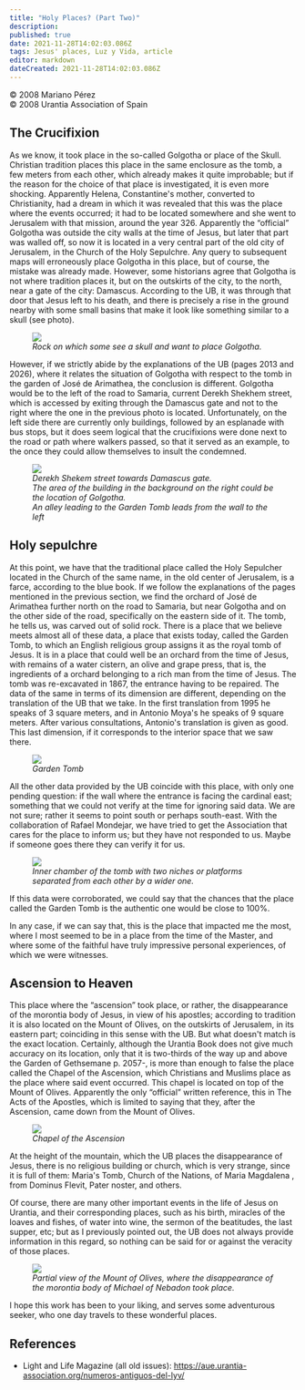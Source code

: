 ```yaml
---
title: "Holy Places? (Part Two)"
description: 
published: true
date: 2021-11-28T14:02:03.086Z
tags: Jesus' places, Luz y Vida, article
editor: markdown
dateCreated: 2021-11-28T14:02:03.086Z
---
```


<p class="v-card v-sheet theme--light gray lighten-3 px-2">© 2008 Mariano Pérez<br>© 2008 Urantia Association of Spain</p>


## The Crucifixion

As we know, it took place in the so-called Golgotha or place of the Skull. Christian tradition places this place in the same enclosure as the tomb, a few meters from each other, which already makes it quite improbable; but if the reason for the choice of that place is investigated, it is even more shocking. Apparently Helena, Constantine's mother, converted to Christianity, had a dream in which it was revealed that this was the place where the events occurred; it had to be located somewhere and she went to Jerusalem with that mission, around the year 326. Apparently the “official” Golgotha was outside the city walls at the time of Jesus, but later that part was walled off, so now it is located in a very central part of the old city of Jerusalem, in the Church of the Holy Sepulchre. Any query to subsequent maps will erroneously place Golgotha in this place, but of course, the mistake was already made. However, some historians agree that Golgotha is not where tradition places it, but on the outskirts of the city, to the north, near a gate of the city: Damascus. According to the UB, it was through that door that Jesus left to his death, and there is precisely a rise in the ground nearby with some small basins that make it look like something similar to a skull (see photo).

<figure id="Figure_1" class="image urantiapedia">
<img src="/image/article/Luz_y_Vida/LyV12/02.jpg">
<figcaption><em>Rock on which some see a skull and want to place Golgotha.</em></figcaption>
</figure>

However, if we strictly abide by the explanations of the UB (pages 2013 and 2026), where it relates the situation of Golgotha with respect to the tomb in the garden of José de Arimathea, the conclusion is different. Golgotha would be to the left of the road to Samaria, current Derekh Shekhem street, which is accessed by exiting through the Damascus gate and not to the right where the one in the previous photo is located. Unfortunately, on the left side there are currently only buildings, followed by an esplanade with bus stops, but it does seem logical that the crucifixions were done next to the road or path where walkers passed, so that it served as an example, to the once they could allow themselves to insult the condemned.

<figure id="Figure_2" class="image urantiapedia">
<img src="/image/article/Luz_y_Vida/LyV12/01.jpg">
<figcaption><em>Derekh Shekem street towards Damascus gate.<br>The area of the building in the background on the right could be the location of Golgotha. <br> An alley leading to the Garden Tomb leads from the wall to the left</em></figcaption>
</figure>

## Holy sepulchre

At this point, we have that the traditional place called the Holy Sepulcher located in the Church of the same name, in the old center of Jerusalem, is a farce, according to the blue book. If we follow the explanations of the pages mentioned in the previous section, we find the orchard of José de Arimathea further north on the road to Samaria, but near Golgotha and on the other side of the road, specifically on the eastern side of it. The tomb, he tells us, was carved out of solid rock. There is a place that we believe meets almost all of these data, a place that exists today, called the Garden Tomb, to which an English religious group assigns it as the royal tomb of Jesus. It is in a place that could well be an orchard from the time of Jesus, with remains of a water cistern, an olive and grape press, that is, the ingredients of a orchard belonging to a rich man from the time of Jesus. The tomb was re-excavated in 1867, the entrance having to be repaired. The data of the same in terms of its dimension are different, depending on the translation of the UB that we take. In the first translation from 1995 he speaks of 3 square meters, and in Antonio Moya's he speaks of 9 square meters. After various consultations, Antonio's translation is given as good. This last dimension, if it corresponds to the interior space that we saw there.

<figure id="Figure_3" class="image urantiapedia">
<img src="/image/article/Luz_y_Vida/LyV12/04.jpg">
<figcaption><em>Garden Tomb</em></figcaption>
</figure>

All the other data provided by the UB coincide with this place, with only one pending question: if the wall where the entrance is facing the cardinal east; something that we could not verify at the time for ignoring said data. We are not sure; rather it seems to point south or perhaps south-east. With the collaboration of Rafael Mondejar, we have tried to get the Association that cares for the place to inform us; but they have not responded to us. Maybe if someone goes there they can verify it for us.

<figure id="Figure_4" class="image urantiapedia">
<img src="/image/article/Luz_y_Vida/LyV12/03.jpg">
<figcaption><em>Inner chamber of the tomb with two niches or platforms separated from each other by a wider one.</em></figcaption>
</figure>

If this data were corroborated, we could say that the chances that the place called the Garden Tomb is the authentic one would be close to 100%.

In any case, if we can say that, this is the place that impacted me the most, where I most seemed to be in a place from the time of the Master, and where some of the faithful have truly impressive personal experiences, of which we were witnesses.

## Ascension to Heaven

This place where the “ascension” took place, or rather, the disappearance of the morontia body of Jesus, in view of his apostles; according to tradition it is also located on the Mount of Olives, on the outskirts of Jerusalem, in its eastern part; coinciding in this sense with the UB. But what doesn't match is the exact location. Certainly, although the Urantia Book does not give much accuracy on its location, only that it is two-thirds of the way up and above the Garden of Gethsemane p. 2057-, is more than enough to false the place called the Chapel of the Ascension, which Christians and Muslims place as the place where said event occurred. This chapel is located on top of the Mount of Olives. Apparently the only “official” written reference, this in The Acts of the Apostles, which is limited to saying that they, after the Ascension, came down from the Mount of Olives.

<figure id="Figure_5" class="image urantiapedia">
<img src="/image/article/Luz_y_Vida/LyV12/06.jpg">
<figcaption><em>Chapel of the Ascension</em></figcaption>
</figure>

At the height of the mountain, which the UB places the disappearance of Jesus, there is no religious building or church, which is very strange, since it is full of them: Maria's Tomb, Church of the Nations, of Maria Magdalena , from Dominus Flevit, Pater noster, and others.

Of course, there are many other important events in the life of Jesus on Urantia, and their corresponding places, such as his birth, miracles of the loaves and fishes, of water into wine, the sermon of the beatitudes, the last supper, etc; but as I previously pointed out, the UB does not always provide information in this regard, so nothing can be said for or against the veracity of those places.

<figure id="Figure_6" class="image urantiapedia">
<img src="/image/article/Luz_y_Vida/LyV12/05.jpg">
<figcaption><em>Partial view of the Mount of Olives, where the disappearance of the morontia body of Michael of Nebadon took place.</em></figcaption>
</figure>

I hope this work has been to your liking, and serves some adventurous seeker, who one day travels to these wonderful places.

## References

- Light and Life Magazine (all old issues): https://aue.urantia-association.org/numeros-antiguos-del-lyv/

